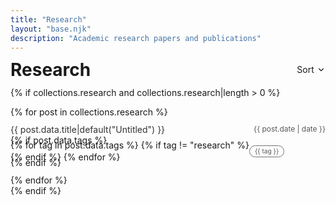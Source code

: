 ```yaml
---
title: "Research"
layout: "base.njk"
description: "Academic research papers and publications"
---
```


<div class="page-header">
  <h1>Research</h1>
  <span class="research-sort-control" onclick="toggleSortResearch()">
    Sort
    <span class="icon-container">
      <!-- Chevron Icon -->
      <svg class="icon-down" viewBox="0 0 24 24">
        <path d="M6 9l6 6 6-6" stroke="currentColor" fill="none" stroke-width="2" stroke-linecap="round" stroke-linejoin="round"/>
      </svg>
      <!-- Up Icon -->
      <svg class="icon-up" viewBox="0 0 24 24" style="visibility:hidden;">
        <path d="M18 15l-6-6-6 6" stroke="currentColor" fill="none" stroke-width="2" stroke-linecap="round" stroke-linejoin="round"/>
      </svg>
    </span>
  </span>
</div>

{% if collections.research and collections.research|length > 0 %}
<ul class="papers-list">
  {% for post in collections.research %}
    <li class="paper-item" data-title="{{ post.data.title|default('untitled')|lower }}">
      <div class="paper-title-row">
        <a href="{{ post.data.externalUrl|default(post.url) }}" target="_blank" rel="noopener noreferrer">
          {{ post.data.title|default("Untitled") }}
        </a>
        <time datetime="{{ post.date }}">{{ post.date | date }}</time>
      </div>
      {% if post.data.tags %}
      <div class="paper-tags">
        {% for tag in post.data.tags %}
          {% if tag != "research" %}
          <span class="tag">{{ tag }}</span>
          {% endif %}
        {% endfor %}
      </div>
      {% endif %}
    </li>
  {% endfor %}
</ul>
{% endif %}

<script>
let researchAscending = false;
function toggleSortResearch() {
  researchAscending = !researchAscending;
  
  const iconDown = document.querySelector('.research-sort-control .icon-down');
  const iconUp = document.querySelector('.research-sort-control .icon-up');
  
  if (researchAscending) {
    iconDown.style.visibility = 'hidden';
    iconUp.style.visibility = 'visible';
  } else {
    iconUp.style.visibility = 'hidden';
    iconDown.style.visibility = 'visible';
  }

  const list = document.querySelector('.papers-list');
  if (!list) return;
  const items = [...list.children];
  
  while (list.firstChild) {
    list.removeChild(list.firstChild);
  }
  
  items.sort((a, b) => {
    const aTitle = a.dataset.title || '';
    const bTitle = b.dataset.title || '';
    return researchAscending ? aTitle.localeCompare(bTitle) : bTitle.localeCompare(aTitle);
  }).forEach(item => list.appendChild(item));
}
</script>

<style>
.page-header {
  display: flex;
  justify-content: space-between; 
  align-items: center;
  margin-bottom: 1em;
  line-height:1;
}

.page-header h1 {
  margin:0;
  line-height:1;
}

.research-sort-control {
  display: inline-flex;
  align-items: center;
  gap: 0.3em;
  cursor: pointer;
  white-space: nowrap;
  line-height:1;
  font-size:1em;
  vertical-align: middle;
}

.icon-container {
  display:inline-block;
  position:relative;
  width:1em;
  height:1em;
  vertical-align:middle;
}

.icon-container svg {
  width:1em;
  height:1em;
  position:absolute;
  top:0; left:0;
}

.papers-list {
  list-style: none;
  padding: 0;
  margin: 0; /* no extra margin */
  /* No max-width centering from base, so it starts flush left relative to body padding */
}

.paper-item {
  margin-bottom: 2em;
}

.paper-title-row {
  display: flex;
  justify-content: space-between;
  align-items: flex-start;
  margin-bottom: 0.3em;
  line-height: 1.2;
  margin:0;
  padding:0;
}

.paper-item .paper-title-row a {
  text-decoration: none;
  color: #333;
  margin-right: 2em;
  flex: 1;
}

.paper-title-row time,
.tag {
  color: #595959;
}

.paper-tags {
  display: flex;
  flex-wrap: wrap;
  justify-content: flex-start;
  align-items: flex-start;
  gap: 0em; 
  margin: 0;
  padding: 0; 
  line-height: 0; 
  width: 100%;
}

.paper-tags p, .paper-item p {
  margin: 0.6em 0;
  padding: 0;
}

.papers-list li, .paper-item li {
  margin: 0.5em 0;
  padding: 0.3em 0;
}

.tag {
  display: inline-flex;
  align-items: center;
  padding: 0 0.8em; 
  height: 1.8em;
  border-radius: 15px;
  font-size: 0.725em;
  border: 0.5px solid #757575;
  background: transparent;
  margin:0 0.6em 0 0; /* no extra margin */
  box-sizing:border-box;
}

.paper-title-row time {
  font-size: 0.85em;
  white-space: nowrap;
  flex-shrink: 0;
  margin:0; padding:0;
}

.dark-mode .papers-list .paper-item .paper-title-row a {
  color: #e6e6e6 !important;
}

.dark-mode .paper-title-row time {
  color: #787878 !important;
}

.dark-mode .tag {
  color: #787878 !important;
  border-color: #787878 !important;
  background-color: rgba(102, 102, 102, 0.15) !important;
}

@media screen and (max-width: 480px) {
  .papers-list .paper-tags {
    margin-bottom: 0.25em !important;
    max-width: calc(100vw - 2em);
    width: 100%;
  }
  
  .papers-list .paper-item {
    margin-bottom: 1em !important;
  }
  
  .paper-title-row {
    flex-wrap: wrap;
  }
}
</style>
